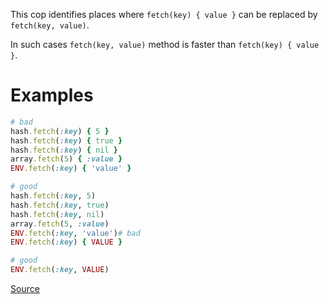 
This cop identifies places where `fetch(key) { value }`
can be replaced by `fetch(key, value)`.

In such cases `fetch(key, value)` method is faster
than `fetch(key) { value }`.

# Examples

```ruby
# bad
hash.fetch(:key) { 5 }
hash.fetch(:key) { true }
hash.fetch(:key) { nil }
array.fetch(5) { :value }
ENV.fetch(:key) { 'value' }

# good
hash.fetch(:key, 5)
hash.fetch(:key, true)
hash.fetch(:key, nil)
array.fetch(5, :value)
ENV.fetch(:key, 'value')# bad
ENV.fetch(:key) { VALUE }

# good
ENV.fetch(:key, VALUE)
```

[Source](http://www.rubydoc.info/gems/rubocop/RuboCop/Cop/Style/RedundantFetchBlock)